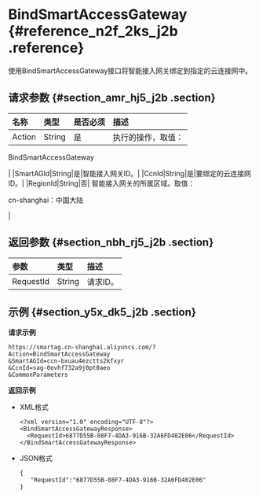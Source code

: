 # BindSmartAccessGateway {#reference_n2f_2ks_j2b .reference}

使用BindSmartAccessGateway接口将智能接入网关绑定到指定的云连接网中。

## 请求参数 {#section_amr_hj5_j2b .section}

|名称|类型|是否必须|描述|
|:-|:-|:---|:-|
|Action|String|是| 执行的操作，取值：

 BindSmartAccessGateway

 |
|SmartAGId|String|是|智能接入网关ID。|
|CcnId|String|是|要绑定的云连接网ID。|
|RegionId|String|否| 智能接入网关的所属区域。取值：

 cn-shanghai：中国大陆

 |

## 返回参数 {#section_nbh_rj5_j2b .section}

|参数|类型|描述|
|:-|:-|:-|
|RequestId|String|请求ID。|

## 示例 {#section_y5x_dk5_j2b .section}

**请求示例**

```
https://smartag.cn-shanghai.aliyuncs.com/?Action=BindSmartAccessGateway
&SmartAGId=ccn-bxuau4ezctts2kfxyr
&CcnId=sag-0ovhf732a9j0pt0aeo
&CommonParameters
```

**返回示例**

-   XML格式

    ```
    <?xml version="1.0" encoding="UTF-8"?>
    <BindSmartAccessGatewayResponse>
      <RequestId>6877D55B-08F7-4DA3-916B-32A6FD402E06</RequestId>
    </BindSmartAccessGatewayResponse>
    ```

-   JSON格式

    ```
    {
       "RequestId":"6877D55B-08F7-4DA3-916B-32A6FD402E06"
    }
    ```



